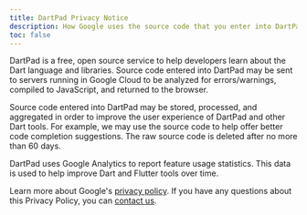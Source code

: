 ```yaml
---
title: DartPad Privacy Notice
description: How Google uses the source code that you enter into DartPad.
toc: false
---
```


DartPad is a free, open source service to help developers learn about the Dart
language and libraries. Source code entered into DartPad may be sent to servers
running in Google Cloud to be analyzed for errors/warnings, compiled to
JavaScript, and returned to the browser.

Source code entered into DartPad may be stored, processed, and aggregated in
order to improve the user experience of DartPad and other Dart tools. For
example, we may use the source code to help offer better code completion
suggestions. The raw source code is deleted after no more than 60 days.

DartPad uses Google Analytics to report feature usage statistics.
This data is used to help improve Dart and Flutter tools over time.

Learn more about Google's [privacy policy](https://policies.google.com/privacy).
If you have any questions about this Privacy Policy, you can
[contact us](https://support.google.com/policies?p=privpol_privts).
